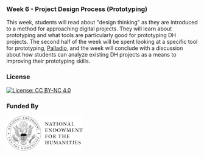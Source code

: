 ### Week 6 - Project Design Process (Prototyping) 

This week, students will read about "design thinking" as they are introduced to a method for approaching digital projects. They will learn about prototyping and what tools are particularly good for prototyping DH projects. The second half of the week will be spent looking at a specific tool for prototyping, [Palladio](https://hdlab.stanford.edu/palladio/), and the week will conclude with a discussion about how students can analyze existing DH projects as a means to improving their prototyping skills.

### License

[![License: CC BY-NC 4.0](https://licensebuttons.net/l/by-nc/4.0/88x31.png)](http://creativecommons.org/licenses/by-nc/4.0/)

### Funded By

[![NEH Seal](images/neh_sealblck200.jpg)](https://www.neh.gov/)